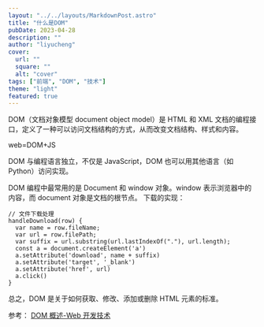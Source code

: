 ```yaml
---
layout: "../../layouts/MarkdownPost.astro"
title: "什么是DOM"
pubDate: 2023-04-28
description: ""
author: "liyucheng"
cover:
  url: ""
  square: ""
  alt: "cover"
tags: ["前端", "DOM", "技术"]
theme: "light"
featured: true
---
```


DOM（文档对象模型 document object model）是 HTML 和 XML 文档的编程接口，定义了一种可以访问文档结构的方式，从而改变文档结构、样式和内容。

web=DOM+JS

DOM 与编程语言独立，不仅是 JavaScript，DOM 也可以用其他语言（如 Python）访问实现。

DOM 编程中最常用的是 Document 和 window 对象。window 表示浏览器中的内容，而 document 对象是文档的根节点。
下载的实现：

```
// 文件下载处理
handleDownload(row) {
  var name = row.fileName;
  var url = row.filePath;
  var suffix = url.substring(url.lastIndexOf("."), url.length);
  const a = document.createElement('a')
  a.setAttribute('download', name + suffix)
  a.setAttribute('target', '_blank')
  a.setAttribute('href', url)
  a.click()
}
```

总之，DOM 是关于如何获取、修改、添加或删除 HTML 元素的标准。

参考：
[DOM 概述-Web 开发技术](https://developer.mozilla.org/zh-CN/docs/Web/API/Document_Object_Model/Introduction)
